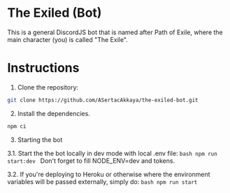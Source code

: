 # The Exiled (Bot)
This is a general DiscordJS bot that is named after Path of Exile, where the main character (you) is called "The Exile".

# Instructions
1. Clone the repository:
```bash
git clone https://github.com/ASertacAkkaya/the-exiled-bot.git
```
2. Install the dependencies.
```bash
npm ci
```
3. Starting the bot

3.1. Start the the bot locally in dev mode with local .env file:
	```bash
	npm run start:dev
	```
	Don't forget to fill NODE_ENV=dev and tokens.

3.2. If you're deploying to Heroku or otherwise where the environment variables will be passed externally, simply do:
	```bash
	npm run start
	```